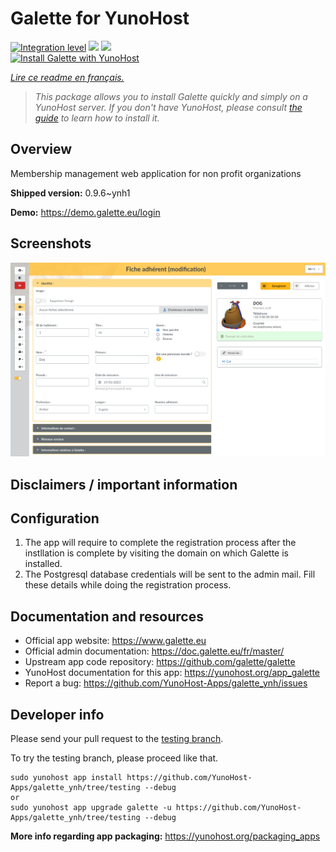 <!--
N.B.: This README was automatically generated by https://github.com/YunoHost/apps/tree/master/tools/README-generator
It shall NOT be edited by hand.
-->

# Galette for YunoHost

[![Integration level](https://dash.yunohost.org/integration/galette.svg)](https://dash.yunohost.org/appci/app/galette) ![](https://ci-apps.yunohost.org/ci/badges/galette.status.svg) ![](https://ci-apps.yunohost.org/ci/badges/galette.maintain.svg)  
[![Install Galette with YunoHost](https://install-app.yunohost.org/install-with-yunohost.svg)](https://install-app.yunohost.org/?app=galette)

*[Lire ce readme en français.](./README_fr.md)*

> *This package allows you to install Galette quickly and simply on a YunoHost server.
If you don't have YunoHost, please consult [the guide](https://yunohost.org/#/install) to learn how to install it.*

## Overview

Membership management web application for non profit organizations

**Shipped version:** 0.9.6~ynh1

**Demo:** https://demo.galette.eu/login

## Screenshots

![](./doc/screenshots/edit_member.png)

## Disclaimers / important information

## Configuration

1. The app will require to complete the registration process after the instllation is complete by visiting the domain on which Galette is installed.
1. The Postgresql database credentials will be sent to the admin mail. Fill these details while doing the registration process.

## Documentation and resources

* Official app website: https://www.galette.eu
* Official admin documentation: https://doc.galette.eu/fr/master/
* Upstream app code repository: https://github.com/galette/galette
* YunoHost documentation for this app: https://yunohost.org/app_galette
* Report a bug: https://github.com/YunoHost-Apps/galette_ynh/issues

## Developer info

Please send your pull request to the [testing branch](https://github.com/YunoHost-Apps/galette_ynh/tree/testing).

To try the testing branch, please proceed like that.
```
sudo yunohost app install https://github.com/YunoHost-Apps/galette_ynh/tree/testing --debug
or
sudo yunohost app upgrade galette -u https://github.com/YunoHost-Apps/galette_ynh/tree/testing --debug
```

**More info regarding app packaging:** https://yunohost.org/packaging_apps
